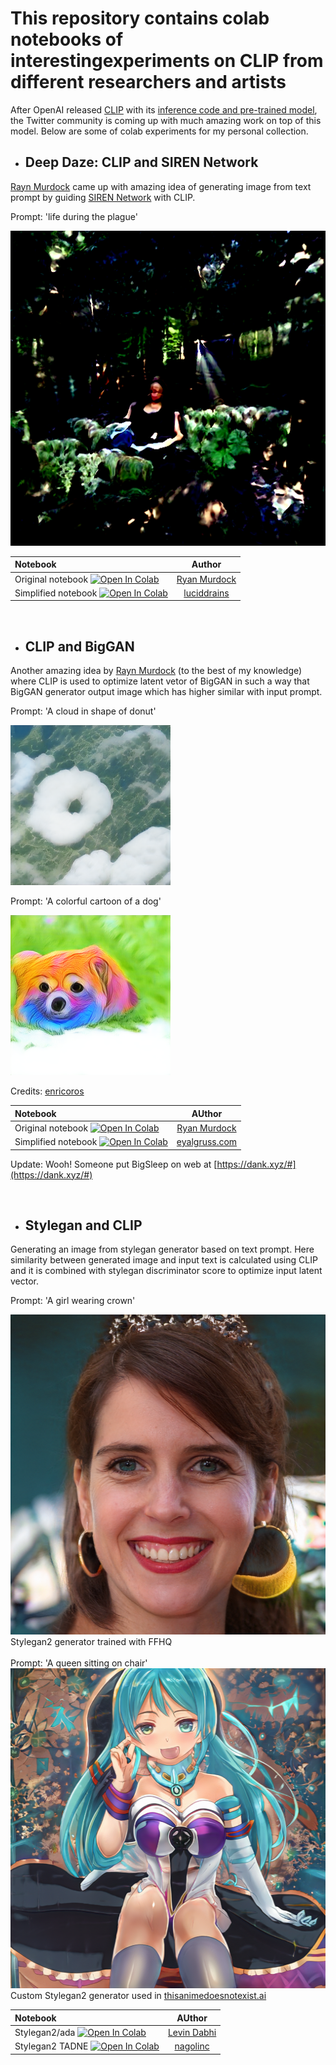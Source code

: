 # This repository contains colab notebooks of interestingexperiments on CLIP from different researchers and artists

After OpenAI released [CLIP](https://cdn.openai.com/papers/Learning_Transferable_Visual_Models_From_Natural_Language_Supervision.pdf) with its [inference code and pre-trained model](https://github.com/openai/CLIP), the Twitter community is coming up with much amazing work on top of this model. Below are some of colab experiments for my personal collection.


- ## Deep Daze: CLIP and SIREN Network

[Rayn Murdock](https://twitter.com/advadnoun) came up with amazing idea of generating image from text prompt by guiding [SIREN Network](https://vsitzmann.github.io/siren/) with CLIP.

Prompt: 'life during the plague'

![life during the plague](images/DeepDaze_life-during-the-plague.png)

[colab-badge]: <https://colab.research.google.com/assets/colab-badge.svg>

| Notebook | Author |
| :--- | :---:      |
| Original notebook [![Open In Colab][colab-badge]](https://colab.research.google.com/github/levindabhi/CLIP-Notebooks/blob/main/CLIP_%26_gradient_ascent_for_text_to_image_(Deep_Daze%20).ipynb) | [Ryan Murdock](https://twitter.com/advadnoun)
| Simplified notebook [![Open In Colab][colab-badge]](https://colab.research.google.com/github/levindabhi/CLIP-Notebooks/blob/main/Deep_Daze.ipynb) | [luciddrains](https://github.com/lucidrains/deep-daze)


<br>

- ## CLIP and BigGAN

Another amazing idea by [Rayn Murdock](https://twitter.com/advadnoun) (to the best of my knowledge) where CLIP is used to optimize latent vetor of BigGAN in such a way that BigGAN generator output image which has higher similar with input prompt.

Prompt: 'A cloud in shape of donut'

![A-clouds-in-the-shape-of-a-donut](images/BigSleep_A-clouds-in-the-shape-of-a-donut.png)

Prompt: 'A colorful cartoon of a dog'

![BigSleep_a-colorful-cartoon-of-a-dog](images/BigSleep_a-colorful-cartoon-of-a-dog.png)

Credits: [enricoros](https://github.com/lucidrains/big-sleep/issues/13)

| Notebook | AUthor |
| :--- | :---:      |
| Original notebook [![Open In Colab][colab-badge]](https://colab.research.google.com/github/levindabhi/CLIP-Notebooks/blob/main/The_Big_Sleep_BigGANxCLIP.ipynb) | [Ryan Murdock](https://twitter.com/advadnoun)
| Simplified notebook [![Open In Colab][colab-badge]](https://colab.research.google.com/github/levindabhi/CLIP-Notebooks/blob/main/ClipBigGAN.ipynb) | [eyalgruss.com](https://twitter.com/eyaler)

Update: Wooh! Someone put BigSleep on web at [https://dank.xyz/#](https://dank.xyz/#)

<br>

- ## Stylegan and CLIP

Generating an image from stylegan generator based on text prompt. Here similarity between generated image and input text is calculated using CLIP and it is combined with stylegan discriminator score to optimize input latent vector.

Prompt: 'A girl wearing crown'

<img src="images/stylegan_A-Queen-wearing-crown.png" alt="A-Queen-wearing-crown" width="512" height="512">
<br>
Stylegan2 generator trained with FFHQ
<br>

<br>
Prompt: 'A queen sitting on chair'
<br>
<img src="images/A-queen-sitting-on-chair.png" alt="A-Queen-wearing-crown" width="512" height="512">
</br>
Custom Stylegan2 generator used in <a href="https://thisanimedoesnotexist.ai/">thisanimedoesnotexist.ai</a>

<br>



| Notebook | AUthor |
| :--- | :---:      |
| Stylegan2/ada [![Open In Colab][colab-badge]](https://colab.research.google.com/github/levindabhi/CLIP-Notebooks/blob/main/CLIP_Stylegan.ipynb) | [Levin Dabhi](https://twitter.com/DabhiLevin)
| Stylegan2 TADNE [![Open In Colab][colab-badge]](https://colab.research.google.com/github/nagolinc/notebooks/blob/main/CLIP_%2B_TADNE_(pytorch)_v2.ipynb) | [nagolinc](https://github.com/nagolinc/notebooks)

<br>



